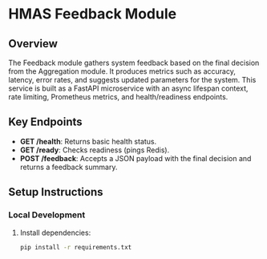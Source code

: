 # HMAS Feedback Module

## Overview
The Feedback module gathers system feedback based on the final decision from the Aggregation module. It produces metrics such as accuracy, latency, error rates, and suggests updated parameters for the system. This service is built as a FastAPI microservice with an async lifespan context, rate limiting, Prometheus metrics, and health/readiness endpoints.

## Key Endpoints
- **GET /health**: Returns basic health status.
- **GET /ready**: Checks readiness (pings Redis).
- **POST /feedback**: Accepts a JSON payload with the final decision and returns a feedback summary.

## Setup Instructions

### Local Development
1. Install dependencies:
   ```bash
   pip install -r requirements.txt
